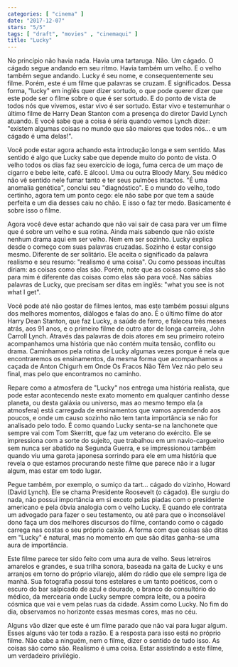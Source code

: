 ```yaml
---
categories: [ "cinema" ]
date: "2017-12-07"
stars: "5/5"
tags: [ "draft", "movies" , "cinemaqui" ]
title: "Lucky"
---
```

No princípio não havia nada. Havia uma tartaruga. Não. Um cágado. O
cágado segue andando em seu ritmo. Havia também um velho. E o
velho também segue andando. Lucky é seu nome, e consequentemente
seu filme. Porém, este é um filme que palavras se cruzam. E
significados. Dessa forma, "lucky" em inglês quer dizer sortudo,
o que pode querer dizer que este pode ser o filme sobre o que é ser
sortudo. E do ponto de vista de todos nós que vivemos, estar vivo é ser
sortudo. Estar vivo e testemunhar o último filme de Harry Dean Stanton
com a presença do diretor David Lynch atuando. E você sabe que a coisa
é séria quando vemos Lynch dizer: "existem algumas coisas no mundo
que são maiores que todos nós... e um cágado é uma delas!".

Você pode estar agora achando esta introdução longa e sem sentido. Mas
sentido é algo que Lucky sabe que depende muito do ponto de vista. O
velho todos os dias faz seu exercício de ioga, fuma cerca de um
maço de cigarro e bebe leite, café. E álcool. Uma ou outra Bloody
Mary. Seu médico não vê sentido nele fumar tanto e ter seus pulmões
intactos. "É uma anomalia genética", conclui seu "diagnóstico". E o
mundo do velho, todo certinho, agora tem um ponto cego: ele não sabe
por que tem a saúde perfeita e um dia desses caiu no chão. E isso o
faz ter medo. Basicamente é sobre isso o filme.

Agora você deve estar achando que não vai sair de casa para ver
um filme que é sobre um velho e sua rotina. Ainda mais sabendo que
não existe nenhum drama aqui em ser velho. Nem em ser sozinho. Lucky
explica desde o começo com suas palavras cruzadas. Sozinho é estar
consigo mesmo. Diferente de ser solitário. Ele aceita o significado da
palavra realismo e seu resumo: "realismo é uma coisa". Ou como pessoas
incultas diriam: as coisas como elas são. Porém, note que as coisas
como elas são para mim é diferente das coisas como elas são para
você. Nas sábias palavras de Lucky, que precisam ser ditas em inglês:
"what you see is not what I get".

Você pode até não gostar de filmes lentos, mas este também possui
alguns dos melhores momentos, diálogos e falas do ano. É o último
filme do ator Harry Dean Stanton, que faz Lucky, a saúde de ferro,
e faleceu três meses atrás, aos 91 anos, e o primeiro filme de outro
ator de longa carreira, John Carroll Lynch. Através das palavras de
dois atores em seu primeiro roteiro acompanhamos uma história que não
contém muita tensão, conflito ou drama. Caminhamos pela rotina de Lucky
algumas vezes porque é nela que encontraremos os ensinamentos, da mesma
forma que acompanhamos a caçada de Anton Chigurh em Onde Os Fracos Não
Têm Vez não pelo seu final, mas pelo que encontramos no caminho.

Repare como a atmosfera de "Lucky" nos entrega uma história realista,
que pode estar acontecendo neste exato momento em qualquer cantinho
desse planeta, ou desta galáxia ou universo, mas ao mesmo tempo ela
(a atmosfera) está carregada de ensinamentos que vamos aprendendo aos
poucos, e onde um causo sozinho não tem tanta importância se não for
analisado pelo todo. É como quando Lucky senta-se na lanchonete que
sempre vai com Tom Skerritt, que faz um veterano do exército. Ele se
impressiona com a sorte do sujeito, que trabalhou em um navio-cargueiro
sem nunca ser abatido na Segunda Guerra, e se impressionou também quando
viu uma garota japonesa sorrindo para ele em uma história que revela
o que estamos procurando neste filme que parece não ir a lugar algum,
mas estar em todo lugar.

Pegue também, por exemplo, o sumiço da tart... cágado do vizinho,
Howard (David Lynch). Ele se chama Presidente Roosevelt (o cágado). Ele
surgiu do nada, não possui importância em si exceto pelas piadas com o
presidente americano e pela óbvia analogia com o velho Lucky. E quando
ele contrata um advogado para fazer o seu testamento, ou até para que
o inconsolável dono faça um dos melhores discursos do filme, contando
como o cágado carrega nas costas o seu próprio caixão. A forma com
que coisas são ditas em "Lucky" é natural, mas no momento em que são
ditas ganha-se uma aura de importância.

Este filme parece ter sido feito com uma aura de velho. Seus letreiros
amarelos e grandes, e sua trilha sonora, baseada na gaita de Lucky e uns
arranjos em torno do próprio vilarejo, além do rádio que ele sempre
liga de manhã. Sua fotografia possui tons estelares e um tanto poéticos,
com o escuro do bar salpicado de azul e dourado, o branco do consultório
do médico, da mercearia onde Lucky sempre compra leite, ou a poeira
cósmica que vai e vem pelas ruas da cidade. Assim como Lucky. No fim
do dia, observamos no horizonte essas mesmas cores, mas no céu.

Alguns vão dizer que este é um filme parado que não vai para lugar
algum. Esses alguns vão ter toda a razão. E a resposta para isso está
no próprio filme. Não cabe a ninguém, nem o filme, dizer o sentido
de tudo isso. As coisas são como são. Realismo é uma coisa. Estar
assistindo a este filme, um verdadeiro privilégio.
